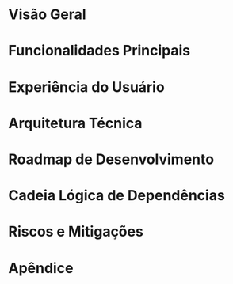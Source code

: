 <contexto>

# Visão Geral  

<!-- [Forneça uma visão geral de alto nível do seu produto aqui. Explique qual problema ele resolve, para quem é destinado e por que é valioso.] -->

# Funcionalidades Principais  
<!-- [Liste e descreva as principais funcionalidades do seu produto. Para cada funcionalidade, inclua:
- O que ela faz
- Por que é importante
- Como ela funciona em um nível geral] -->

# Experiência do Usuário  
<!-- [Descreva a jornada e a experiência do usuário. Inclua:
- Personas de usuário
- Fluxos de uso principais
- Considerações de UI/UX] -->

</contexto>
<PRD>

# Arquitetura Técnica  
<!-- [Descreva os detalhes de implementação técnica:
- Componentes do sistema
- Modelos de dados
- APIs e integrações
- Requisitos de infraestrutura
- Formato de resposta esperado] -->

# Roadmap de Desenvolvimento  
<!-- [Divida o processo de desenvolvimento em fases:
- Requisitos do MVP
- Melhorias futuras
- Não pense em prazos neste momento — o que importa é o escopo e detalhar exatamente o que precisa ser construído em cada fase para depois ser quebrado em tarefas] -->

# Cadeia Lógica de Dependências  
<!-- [Defina a ordem lógica de desenvolvimento:
- Quais funcionalidades precisam ser construídas primeiro (fundação)
- Chegar o mais rápido possível em algo utilizável/visível no front-end que funcione
- Planejar e dimensionar corretamente cada funcionalidade para que seja atômica, mas que também possa ser expandida e melhorada conforme o desenvolvimento avança] -->

# Riscos e Mitigações  
<!-- [Identifique riscos potenciais e como serão tratados:
- Desafios técnicos
- Definição do MVP que possa ser evoluído
- Restrições de recursos] -->

# Apêndice  
<!-- [Inclua quaisquer informações adicionais:
- Descobertas de pesquisa
- Especificações técnicas] -->
</PRD>
